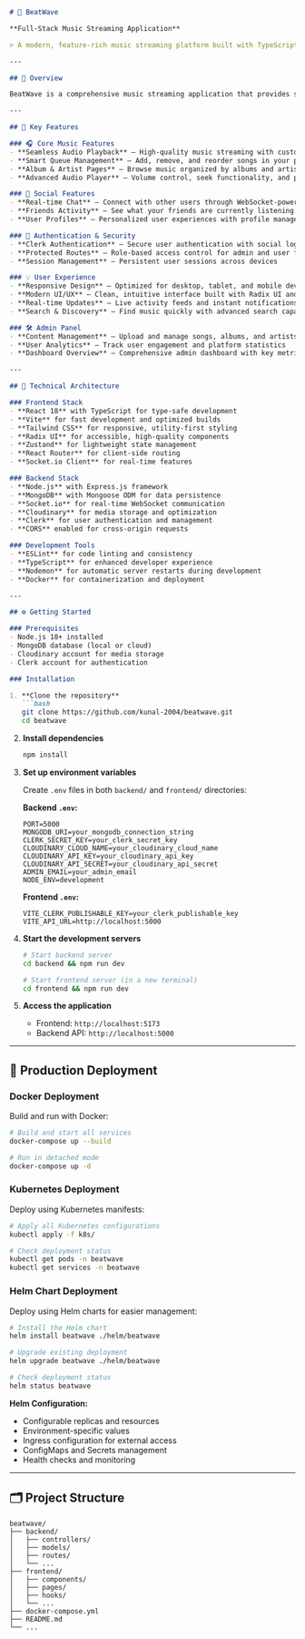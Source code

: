 ````md
# 🎵 BeatWave

**Full-Stack Music Streaming Application**

> A modern, feature-rich music streaming platform built with TypeScript, React, Express, and real-time WebSocket communication. Connect, stream, and vibe with friends!

---

## 📌 Overview

BeatWave is a comprehensive music streaming application that provides seamless music playback, real-time chat functionality, and social features for music enthusiasts. This project showcases modern web development practices with a scalable architecture designed for production deployment.

---

## 🚀 Key Features

### 🎧 Core Music Features
- **Seamless Audio Playback** – High-quality music streaming with custom audio controls  
- **Smart Queue Management** – Add, remove, and reorder songs in your playback queue  
- **Album & Artist Pages** – Browse music organized by albums and artists  
- **Advanced Audio Player** – Volume control, seek functionality, and playback modes  

### 👥 Social Features
- **Real-time Chat** – Connect with other users through WebSocket-powered messaging  
- **Friends Activity** – See what your friends are currently listening to  
- **User Profiles** – Personalized user experiences with profile management  

### 🔐 Authentication & Security
- **Clerk Authentication** – Secure user authentication with social login options  
- **Protected Routes** – Role-based access control for admin and user features  
- **Session Management** – Persistent user sessions across devices  

### 💡 User Experience
- **Responsive Design** – Optimized for desktop, tablet, and mobile devices  
- **Modern UI/UX** – Clean, intuitive interface built with Radix UI and Tailwind CSS  
- **Real-time Updates** – Live activity feeds and instant notifications  
- **Search & Discovery** – Find music quickly with advanced search capabilities  

### 🛠️ Admin Panel
- **Content Management** – Upload and manage songs, albums, and artists  
- **User Analytics** – Track user engagement and platform statistics  
- **Dashboard Overview** – Comprehensive admin dashboard with key metrics  

---

## 🧱 Technical Architecture

### Frontend Stack
- **React 18** with TypeScript for type-safe development  
- **Vite** for fast development and optimized builds  
- **Tailwind CSS** for responsive, utility-first styling  
- **Radix UI** for accessible, high-quality components  
- **Zustand** for lightweight state management  
- **React Router** for client-side routing  
- **Socket.io Client** for real-time features  

### Backend Stack
- **Node.js** with Express.js framework  
- **MongoDB** with Mongoose ODM for data persistence  
- **Socket.io** for real-time WebSocket communication  
- **Cloudinary** for media storage and optimization  
- **Clerk** for user authentication and management  
- **CORS** enabled for cross-origin requests  

### Development Tools
- **ESLint** for code linting and consistency  
- **TypeScript** for enhanced developer experience  
- **Nodemon** for automatic server restarts during development  
- **Docker** for containerization and deployment  

---

## ⚙️ Getting Started

### Prerequisites
- Node.js 18+ installed  
- MongoDB database (local or cloud)  
- Cloudinary account for media storage  
- Clerk account for authentication  

### Installation

1. **Clone the repository**
   ```bash
   git clone https://github.com/kunal-2004/beatwave.git
   cd beatwave
````

2. **Install dependencies**

   ```bash
   npm install
   ```

3. **Set up environment variables**

   Create `.env` files in both `backend/` and `frontend/` directories:

   **Backend `.env`:**

   ```env
   PORT=5000
   MONGODB_URI=your_mongodb_connection_string
   CLERK_SECRET_KEY=your_clerk_secret_key
   CLOUDINARY_CLOUD_NAME=your_cloudinary_cloud_name
   CLOUDINARY_API_KEY=your_cloudinary_api_key
   CLOUDINARY_API_SECRET=your_cloudinary_api_secret
   ADMIN_EMAIL=your_admin_email
   NODE_ENV=development
   ```

   **Frontend `.env`:**

   ```env
   VITE_CLERK_PUBLISHABLE_KEY=your_clerk_publishable_key
   VITE_API_URL=http://localhost:5000
   ```

4. **Start the development servers**

   ```bash
   # Start backend server
   cd backend && npm run dev

   # Start frontend server (in a new terminal)
   cd frontend && npm run dev
   ```

5. **Access the application**

   * Frontend: `http://localhost:5173`
   * Backend API: `http://localhost:5000`

---

## 🚢 Production Deployment

### Docker Deployment

Build and run with Docker:

```bash
# Build and start all services
docker-compose up --build

# Run in detached mode
docker-compose up -d
```

### Kubernetes Deployment

Deploy using Kubernetes manifests:

```bash
# Apply all Kubernetes configurations
kubectl apply -f k8s/

# Check deployment status
kubectl get pods -n beatwave
kubectl get services -n beatwave
```

### Helm Chart Deployment

Deploy using Helm charts for easier management:

```bash
# Install the Helm chart
helm install beatwave ./helm/beatwave

# Upgrade existing deployment
helm upgrade beatwave ./helm/beatwave

# Check deployment status
helm status beatwave
```

**Helm Configuration:**

* Configurable replicas and resources
* Environment-specific values
* Ingress configuration for external access
* ConfigMaps and Secrets management
* Health checks and monitoring

---

## 🗂️ Project Structure

```
beatwave/
├── backend/
│   ├── controllers/
│   ├── models/
│   ├── routes/
│   └── ...
├── frontend/
│   ├── components/
│   ├── pages/
│   ├── hooks/
│   └── ...
├── docker-compose.yml
├── README.md
└── ...
```

```
